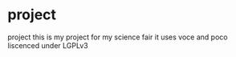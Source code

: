 # project
project
this is my project for my science fair 
it uses voce and poco
liscenced under LGPLv3

